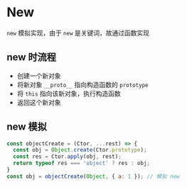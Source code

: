 # New


`new` 模拟实现，由于 `new` 是关键词，故通过函数实现


## new 时流程

- 创建一个新对象
- 将新对象 `__proto__` 指向构造函数的 `prototype`
- 将 `this` 指向该新对象，执行构造函数
- 返回这个新对象


## new 模拟

```js
const objectCreate = (Ctor, ...rest) => {
  const obj = Object.create(Ctor.prototype);
  const res = Ctor.apply(obj, rest);
  return typeof res === 'object' ? res : obj;
}
const obj = objectCreate(Object, { a: 1 }); // 模拟 new
```
